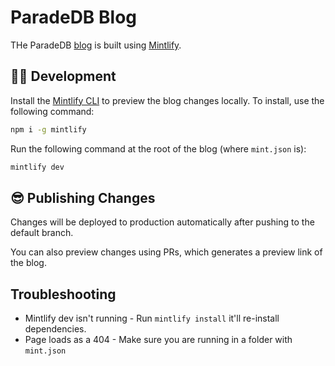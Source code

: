 # ParadeDB Blog

THe ParadeDB [blog](https://blog.paradedb.com) is built using [Mintlify](https://mintlify.com/docs/quickstart).

## 👩‍💻 Development

Install the [Mintlify CLI](https://www.npmjs.com/package/mintlify) to preview
the blog changes locally. To install, use the following command:

```bash
npm i -g mintlify
```

Run the following command at the root of the blog (where `mint.json` is):

```bash
mintlify dev
```

## 😎 Publishing Changes

Changes will be deployed to production automatically after pushing to the default
branch.

You can also preview changes using PRs, which generates a preview link of the blog.

## Troubleshooting

- Mintlify dev isn't running - Run `mintlify install` it'll re-install dependencies.
- Page loads as a 404 - Make sure you are running in a folder with `mint.json`
